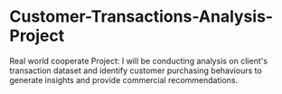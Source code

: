 # Customer-Transactions-Analysis-Project
Real world cooperate Project:  I will be conducting analysis on client's transaction dataset and identify customer purchasing behaviours to generate insights and provide commercial recommendations.
